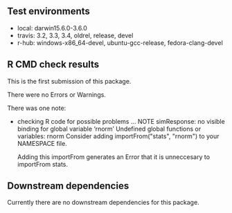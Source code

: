 ## Test environments

* local: darwin15.6.0-3.6.0
* travis: 3.2, 3.3, 3.4, oldrel, release, devel
* r-hub: windows-x86_64-devel, ubuntu-gcc-release, fedora-clang-devel


## R CMD check results

This is the first submission of this package.

There were no Errors or Warnings. 

There was one note:

*  checking R code for possible problems ... NOTE
   simResponse: no visible binding for global variable ‘rnorm’
   Undefined global functions or variables:
     rnorm
   Consider adding
     importFrom("stats", "rnorm")
   to your NAMESPACE file.
   
   Adding this importFrom generates an Error that it is unneccesary to importFrom
   stats.

## Downstream dependencies

Currently there are no downstream dependencies for this package.
